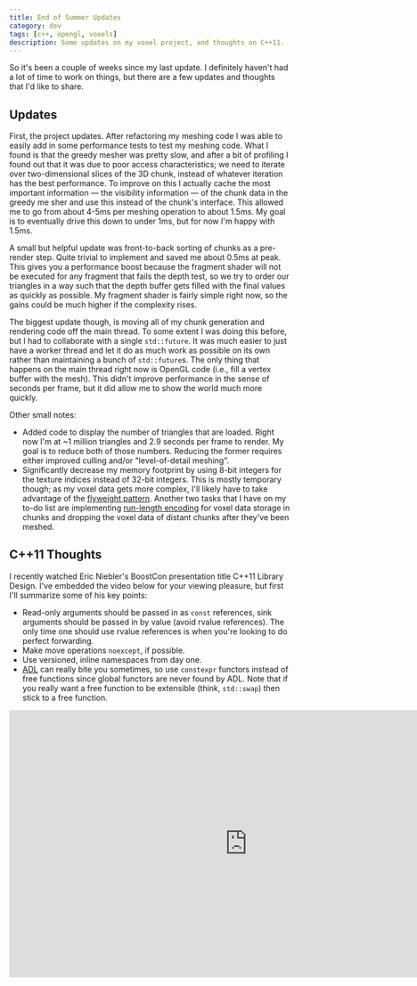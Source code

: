 ```yaml
---
title: End of Summer Updates
category: dev
tags: [c++, opengl, voxels]
description: Some updates on my voxel project, and thoughts on C++11.
---
```


So it's been a couple of weeks since my last update. I definitely haven't had a lot of time to work
on things, but there are a few updates and thoughts that I'd like to share.

## Updates

First, the project updates. After refactoring my meshing code I was able to easily add in some
performance tests to test my meshing code. What I found is that the greedy mesher was pretty slow,
and after a bit of profiling I found out that it was due to poor access characteristics; we need to
iterate over two-dimensional slices of the 3D chunk, instead of whatever iteration has the best
performance. To improve on this I actually cache the most important information &mdash; the
visibility information &mdash; of the chunk data in the greedy me sher and use this instead of the
chunk's interface. This allowed me to go from about 4-5ms per meshing operation to about 1.5ms. My
goal is to eventually drive this down to under 1ms, but for now I'm happy with 1.5ms.

A small but helpful update was front-to-back sorting of chunks as a pre-render step. Quite trivial
to implement and saved me about 0.5ms at peak. This gives you a performance boost because the
fragment shader will not be executed for any fragment that fails the depth test, so we try to order
our triangles in a way such that the depth buffer gets filled with the final values as quickly as
possible. My fragment shader is fairly simple right now, so the gains could be much higher if the
complexity rises.

The biggest update though, is moving all of my chunk generation and rendering code off the main
thread. To some extent I was doing this before, but I had to collaborate with a single
`std::future`. It was much easier to just have a worker thread and let it do as much work as
possible on its own rather than maintaining a bunch of `std::future`s. The only thing that happens
on the main thread right now is OpenGL code (i.e., fill a vertex buffer with the mesh). This didn't
improve performance in the sense of seconds per frame, but it did allow me to show the world much
more quickly.

Other small notes:

- Added code to display the number of triangles that are loaded. Right now I'm at ~1 million
  triangles and 2.9 seconds per frame to render. My goal is to reduce both of those numbers.
  Reducing the former requires either improved culling and/or "level-of-detail meshing".
- Significantly decrease my memory footprint by using 8-bit integers for the texture indices instead
  of 32-bit integers. This is mostly temporary though; as my voxel data gets more complex, I'll
  likely have to take advantage of the
  [flyweight pattern](https://en.wikipedia.org/wiki/Flyweight_pattern). Another two tasks that I
  have on my to-do list are implementing
  [run-length encoding](https://en.wikipedia.org/wiki/Run-length_encoding) for voxel data storage in
  chunks and dropping the voxel data of distant chunks after they've been meshed.

## C++11 Thoughts

I recently watched Eric Niebler's BoostCon presentation title C++11 Library Design. I've embedded
the video below for your viewing pleasure, but first I'll summarize some of his key points:

- Read-only arguments should be passed in as `const` references, sink arguments should be passed in
  by value (avoid rvalue references). The only time one should use rvalue references is when you're
  looking to do perfect forwarding.
- Make move operations `noexcept`, if possible.
- Use versioned, inline namespaces from day one.
- [ADL](https://en.wikipedia.org/wiki/Argument-dependent_name_lookup) can really bite you sometimes,
  so use `constexpr` functors instead of free functions since global functors are never found by
  ADL. Note that if you really want a free function to be extensible (think, `std::swap`) then stick
  to a free function.

<p>
  <iframe class="mx-auto" width="853" height="480" src="https://www.youtube.com/embed/zgOF4NrQllo" frameborder="0" allowfullscreen>
  </iframe>
</p>
